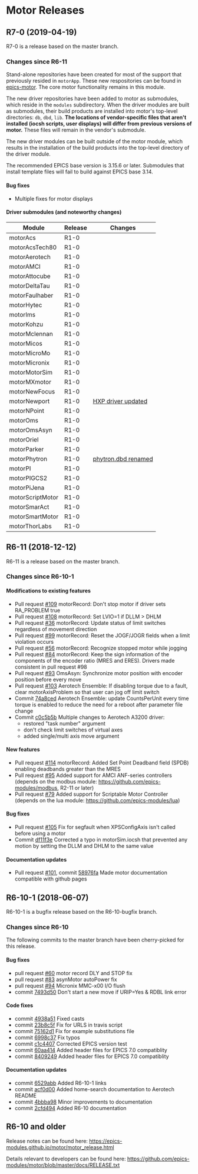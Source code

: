 # Motor Releases

## __R7-0 (2019-04-19)__
R7-0 is a release based on the master branch.  

### Changes since R6-11

Stand-alone repositories have been created for most of the support that previously resided in ``motorApp``.  These new respositories can be found in [epics-motor](https://github.com/epics-motor).  The core motor functionality remains in this module.

The new driver repositories have been added to motor as submodules, which reside in the ``modules`` subdirectory.  When the driver modules are built as submodules, their build products are installed into motor's top-level directories: ``db``, ``dbd``, ``lib``.  **The locations of vendor-specific files that aren't installed (iocsh scripts, user displays) will differ from previous versions of motor.** These files will remain in the vendor's submodule.

The new driver modules can be built outside of the motor module, which results in the installation of the build products into the top-level directory of the driver module.

The recommended EPICS base version is 3.15.6 or later.  Submodules that install template files will fail to build against EPICS base 3.14.

#### Bug fixes
* Multiple fixes for motor displays

#### Driver submodules (and noteworthy changes)
| Module           | Release | Changes |
| ---------------- | ------- | ------- |
| motorAcs         | R1-0    |         |
| motorAcsTech80   | R1-0    |         |
| motorAerotech    | R1-0    |         |
| motorAMCI        | R1-0    |         |
| motorAttocube    | R1-0    |         |
| motorDeltaTau    | R1-0    |         |
| motorFaulhaber   | R1-0    |         |
| motorHytec       | R1-0    |         |
| motorIms         | R1-0    |         |
| motorKohzu       | R1-0    |         |
| motorMclennan    | R1-0    |         |
| motorMicos       | R1-0    |         |
| motorMicroMo     | R1-0    |         |
| motorMicronix    | R1-0    |         |
| motorMotorSim    | R1-0    |         |
| motorMXmotor     | R1-0    |         |
| motorNewFocus    | R1-0    |         |
| motorNewport     | R1-0    | [HXP driver updated](https://github.com/epics-motor/motorNewport/releases/tag/R1-0) |
| motorNPoint      | R1-0    |         |
| motorOms         | R1-0    |         |
| motorOmsAsyn     | R1-0    |         |
| motorOriel       | R1-0    |         |
| motorParker      | R1-0    |         |
| motorPhytron     | R1-0    | [phytron.dbd renamed](https://github.com/epics-motor/motorPhytron/releases/tag/R1-0) |
| motorPI          | R1-0    |         |
| motorPIGCS2      | R1-0    |         |
| motorPiJena      | R1-0    |         |
| motorScriptMotor | R1-0    |         |
| motorSmarAct     | R1-0    |         |
| motorSmartMotor  | R1-0    |         |
| motorThorLabs    | R1-0    |         |

## __R6-11 (2018-12-12)__
R6-11 is a release based on the master branch.  

### Changes since R6-10-1

#### Modifications to existing features
* Pull request [#109](https://github.com/epics-modules/motor/pull/109) motorRecord: Don't stop motor if driver sets RA_PROBLEM true
* Pull request [#108](https://github.com/epics-modules/motor/pull/108) motorRecord: Set LVIO=1 if DLLM > DHLM
* Pull request [#36](https://github.com/epics-modules/motor/pull/36) motorRecord: Update status of limit switches regardless of movement direction
* Pull request [#99](https://github.com/epics-modules/motor/pull/99) motorRecord: Reset the JOGF/JOGR fields when a limit violation occurs
* Pull request [#56](https://github.com/epics-modules/motor/pull/56) motorRecord: Recognize stopped motor while jogging
* Pull request [#84](https://github.com/epics-modules/motor/pull/84) motorRecord: Keep the sign information of the components of the encoder ratio (MRES and ERES). Drivers made consistent in pull request #98
* Pull request [#93](https://github.com/epics-modules/motor/pull/93) OmsAsyn: Synchronize motor position with encoder position before every move
* Pull request [#103](https://github.com/epics-modules/motor/pull/103) Aerotech Ensemble: If disabling torque due to a fault, clear motorAxisProblem so that user can jog off limit switch
* Commit [74a8ced](https://github.com/epics-modules/motor/commit/74a8cedc283c6f53042dea867b4e6a1363c74479) Aerotech Ensemble: update CountsPerUnit every time torque is enabled to reduce the need for a reboot after parameter file change
* Commit [c0c5b5b](https://github.com/epics-modules/motor/commit/c0c5b5b351c33549437cffbd4233edb15a9361c2) Multiple changes to Aerotech A3200 driver: 
  * restored "task number" argument
  * don't check limit switches of virtual axes
  * added single/multi axis move argument 

#### New features
* Pull request [#114](https://github.com/epics-modules/motor/pull/114) motorRecord: Added Set Point Deadband field (SPDB) enabling deadbands greater than the MRES
* Pull request [#95](https://github.com/epics-modules/motor/pull/95) Added support for AMCI ANF-series controllers (depends on the modbus module: https://github.com/epics-modules/modbus, R2-11 or later)
* Pull request [#79](https://github.com/epics-modules/motor/pull/79) Added support for Scriptable Motor Controller (depends on the lua module: https://github.com/epics-modules/lua)

#### Bug fixes
* Pull request [#105](https://github.com/epics-modules/motor/pull/105) Fix for segfault when XPSConfigAxis isn't called before using a motor
* Commit [df11f3e](https://github.com/epics-modules/motor/commit/df11f3e153e2aa6c6cb605cbc1392e0a9e663d93) Corrected a typo in motorSim.iocsh that prevented any motion by setting the DLLM and DHLM to the same value

#### Documentation updates
* Pull request [#101](https://github.com/epics-modules/motor/pull/101), commit [58976fa](https://github.com/epics-modules/motor/commit/58976fa2885660b753ab84003667638934fdd557) Made motor documentation compatible with github pages

## __R6-10-1 (2018-06-07)__ 
R6-10-1 is a bugfix release based on the R6-10-bugfix branch.  

### Changes since R6-10
The following commits to the master branch have been cherry-picked for this release.

#### Bug fixes
* pull request [#60](https://github.com/epics-modules/motor/pull/60) motor record DLY and STOP fix
* pull request [#83](https://github.com/epics-modules/motor/pull/83) asynMotor autoPower fix
* pull request [#94](https://github.com/epics-modules/motor/pull/94) Micronix MMC-x00 I/O flush
* commit [7493d50](https://github.com/epics-modules/motor/commit/7493d50bc818bb56440525f71a4ca31c9a28ee29) Don't start a new move if URIP=Yes & RDBL link error

#### Code fixes
* commit [4938a51](https://github.com/epics-modules/motor/commit/4938a51ce459e6b213ac3e157112892c86e629a8) Fixed casts
* commit [23b8c5f](https://github.com/epics-modules/motor/commit/23b8c5f528416def6ee8329caf4f0fe8331e434c) Fix for URLS in travis script
* commit [75162d1](https://github.com/epics-modules/motor/commit/75162d1fefc2aa1c3009a3bbbde7fac69345213b) Fix for example substitutions file
* commit [6998c37](https://github.com/epics-modules/motor/commit/6998c3716317e725d123c77844dfb3da84ed9768) Fix typos
* commit [c1c4407](https://github.com/epics-modules/motor/commit/c1c440764414627237580c2642bf5542aee623b2) Corrected EPICS version test
* commit [60aa414](https://github.com/epics-modules/motor/commit/60aa414b373b48e96db2bd010492ae6b29577f35) Added header files for EPICS 7.0 compatiblity
* commit [8409249](https://github.com/epics-modules/motor/commit/840924984945a3454cd114ef8391952158151308) Added header files for EPICS 7.0 compatiblity

#### Documentation updates

* commit [6529abb](https://github.com/epics-modules/motor/commit/6529abb0cfccc08a1c4ea6f0c7a3d326b48bd81b) Added R6-10-1 links
* commit [acf0d00](https://github.com/epics-modules/motor/commit/acf0d00496ce7b4edf953991ecc3037b236e37ea) Added home-search documentation to Aerotech README
* commit [4bbba98](https://github.com/epics-modules/motor/commit/4bbba98bd51f65a5efea30fa647e9d914c99d50b) Minor improvements to documentation
* commit [2cfd494](https://github.com/epics-modules/motor/commit/2cfd494c1631c9af287fde3d93de650b0de2a3b2) Added R6-10 documentation

## __R6-10 and older__

Release notes can be found here: https://epics-modules.github.io/motor/motor_release.html

Details relevant to developers can be found here: https://github.com/epics-modules/motor/blob/master/docs/RELEASE.txt

